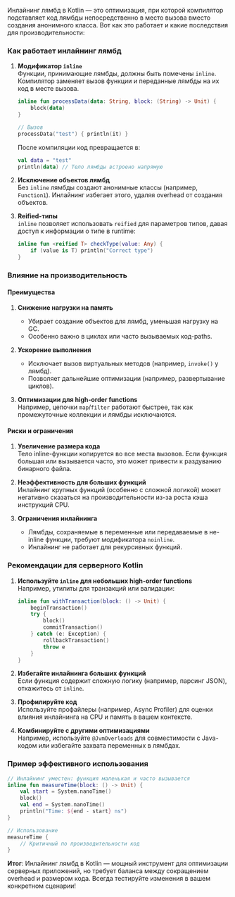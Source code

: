 Инлайнинг лямбд в Kotlin — это оптимизация, при которой компилятор подставляет код лямбды непосредственно в место вызова вместо создания анонимного класса. Вот как это работает и какие последствия для производительности:

### **Как работает инлайнинг лямбд**
1. **Модификатор `inline`**  
   Функции, принимающие лямбды, должны быть помечены `inline`. Компилятор заменяет вызов функции и переданные лямбды на их код в месте вызова.
   ```kotlin
   inline fun processData(data: String, block: (String) -> Unit) {
       block(data)
   }

   // Вызов
   processData("test") { println(it) }
   ```
   После компиляции код превращается в:
   ```kotlin
   val data = "test"
   println(data) // Тело лямбды встроено напрямую
   ```

2. **Исключение объектов лямбд**  
   Без `inline` лямбды создают анонимные классы (например, `Function1`). Инлайнинг избегает этого, удаляя overhead от создания объектов.

3. **Reified-типы**  
   `inline` позволяет использовать `reified` для параметров типов, давая доступ к информации о типе в runtime:
   ```kotlin
   inline fun <reified T> checkType(value: Any) {
       if (value is T) println("Correct type")
   }
   ```

### **Влияние на производительность**
#### **Преимущества**
1. **Снижение нагрузки на память**
    - Убирает создание объектов для лямбд, уменьшая нагрузку на GC.
    - Особенно важно в циклах или часто вызываемых код-paths.

2. **Ускорение выполнения**
    - Исключает вызов виртуальных методов (например, `invoke()` у лямбд).
    - Позволяет дальнейшие оптимизации (например, развертывание циклов).

3. **Оптимизации для high-order functions**  
   Например, цепочки `map`/`filter` работают быстрее, так как промежуточные коллекции и лямбды исключаются.

#### **Риски и ограничения**
1. **Увеличение размера кода**  
   Тело inline-функции копируется во все места вызовов. Если функция большая или вызывается часто, это может привести к раздуванию бинарного файла.

2. **Неэффективность для больших функций**  
   Инлайнинг крупных функций (особенно с сложной логикой) может негативно сказаться на производительности из-за роста кэша инструкций CPU.

3. **Ограничения инлайнинга**
    - Лямбды, сохраняемые в переменные или передаваемые в не-inline функции, требуют модификатора `noinline`.
    - Инлайнинг не работает для рекурсивных функций.

### **Рекомендации для серверного Kotlin**
1. **Используйте `inline` для небольших high-order functions**  
   Например, утилиты для транзакций или валидации:
   ```kotlin
   inline fun withTransaction(block: () -> Unit) {
       beginTransaction()
       try {
           block()
           commitTransaction()
       } catch (e: Exception) {
           rollbackTransaction()
           throw e
       }
   }
   ```

2. **Избегайте инлайнинга больших функций**  
   Если функция содержит сложную логику (например, парсинг JSON), откажитесь от `inline`.

3. **Профилируйте код**  
   Используйте профайлеры (например, Async Profiler) для оценки влияния инлайнинга на CPU и память в вашем контексте.

4. **Комбинируйте с другими оптимизациями**  
   Например, используйте `@JvmOverloads` для совместимости с Java-кодом или избегайте захвата переменных в лямбдах.

### **Пример эффективного использования**
```kotlin
// Инлайнинг уместен: функция маленькая и часто вызывается
inline fun measureTime(block: () -> Unit) {
    val start = System.nanoTime()
    block()
    val end = System.nanoTime()
    println("Time: ${end - start} ns")
}

// Использование
measureTime { 
    // Критичный по производительности код
}
```

**Итог**: Инлайнинг лямбд в Kotlin — мощный инструмент для оптимизации серверных приложений, но требует баланса между сокращением overhead и размером кода. Всегда тестируйте изменения в вашем конкретном сценарии!
